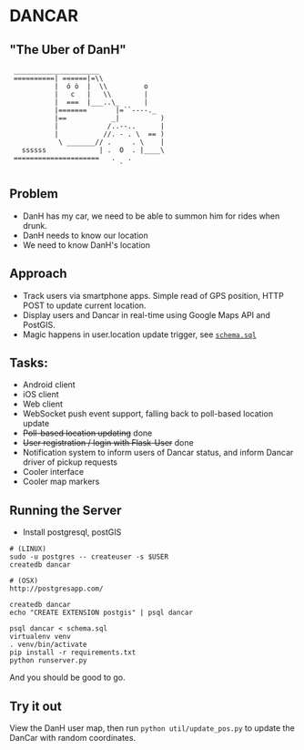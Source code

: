# DANCAR
## "The Uber of DanH"

```
 _____________________ 
 ==========| ======|=\\
           |  ó ò  |  \\         o
           |   c   |   \\        |
           |  ===  |___..\_      |
           |=======       |=``----._
           |==           _|          )
           |            /..--..      |
           |           //. - . \  == )
            \ _______// .     . \    |
   ssssss             | .  O  . |____\
 =====================   .   .
                           `
```

## Problem
* DanH has my car, we need to be able to summon him for rides when drunk.
* DanH needs to know our location
* We need to know DanH's location

## Approach
* Track users via smartphone apps. Simple read of GPS position, HTTP POST to update current location.
* Display users and Dancar in real-time using Google Maps API and PostGIS.
* Magic happens in user.location update trigger, see [`schema.sql`](schema.sql)

## Tasks:
* Android client
* iOS client
* Web client
* WebSocket push event support, falling back to poll-based location update
* ~~Poll-based location updating~~ done
* ~~User registration / login with Flask-User~~ done
* Notification system to inform users of Dancar status, and inform Dancar driver of pickup requests
* Cooler interface
* Cooler map markers

## Running the Server
* Install postgresql, postGIS
```
# (LINUX)
sudo -u postgres -- createuser -s $USER
createdb dancar

# (OSX)
http://postgresapp.com/

createdb dancar
echo "CREATE EXTENSION postgis" | psql dancar

psql dancar < schema.sql
virtualenv venv
. venv/bin/activate
pip install -r requirements.txt
python runserver.py
```
And you should be good to go.

## Try it out
View the DanH user map, then run `python util/update_pos.py` to update the DanCar with random coordinates.


